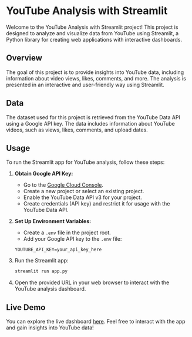 # YouTube Analysis with Streamlit

Welcome to the YouTube Analysis with Streamlit project! This project is designed to analyze and visualize data from YouTube using Streamlit, a Python library for creating web applications with interactive dashboards.

## Overview

The goal of this project is to provide insights into YouTube data, including information about video views, likes, comments, and more. The analysis is presented in an interactive and user-friendly way using Streamlit.

## Data

The dataset used for this project is retrieved from the YouTube Data API using a Google API key. The data includes information about YouTube videos, such as views, likes, comments, and upload dates.

## Usage

To run the Streamlit app for YouTube analysis, follow these steps:

1. **Obtain Google API Key:**
   - Go to the [Google Cloud Console](https://console.cloud.google.com/).
   - Create a new project or select an existing project.
   - Enable the YouTube Data API v3 for your project.
   - Create credentials (API key) and restrict it for usage with the YouTube Data API.

2. **Set Up Environment Variables:**
   - Create a `.env` file in the project root.
   - Add your Google API key to the `.env` file:

    ```
    YOUTUBE_API_KEY=your_api_key_here
    ```

3. Run the Streamlit app:

    ```bash
    streamlit run app.py
    ```

4. Open the provided URL in your web browser to interact with the YouTube analysis dashboard.


## Live Demo

You can explore the live dashboard [here](https://aloyfarera-youtube-analysis-streamlit-main-olf4ce.streamlit.app/). Feel free to interact with the app and gain insights into YouTube data!

